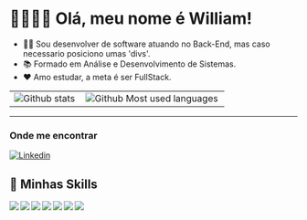 # 💜👨🏽‍💻 Olá, meu nome é <strong>William!</strong>

- 👨‍💻 Sou desenvolver de software atuando no Back-End, mas caso necessario posiciono umas 'divs'.
- 📚 Formado em Análise e Desenvolvimento de Sistemas.
- ❤ Amo estudar, a meta é ser FullStack.

<table>
  <tr>
    <td>
      <img
        align="left"
        src="https://github-readme-stats.vercel.app/api?username=WilliamGBrito&show_icons=true&include_all_commits=true&theme=dark&hide_border=true"
        alt="Github stats"
      />
    </td>
    <td>
      <img
        align="left"
        src="https://github-readme-stats.vercel.app/api/top-langs/?username=WilliamGBrito&layout=compact&theme=dark&hide_border=true"
        alt="Github Most used languages"
      />
    </td>
  </tr>
</table>

<hr>

<h3>Onde me encontrar</h3>

[![Linkedin](https://img.shields.io/badge/-williamgbrito-blue?style=flat-square&logo=Linkedin&logoColor=white&link=LINK-DO-SEU-LINKEDIN)](https://www.linkedin.com/in/williamgbrito/)

## 🚀 Minhas Skills
<img align="left" src="https://img.shields.io/badge/C%23-239120?style=for-the-badge&logo=c-sharp&logoColor=white" />
<img align="left" src="https://img.shields.io/badge/.NET-5C2D91?style=for-the-badge&logo=.net&logoColor=white"/>
<img align="left" src="https://img.shields.io/badge/HTML5-E34F26?style=for-the-badge&logo=html5&logoColor=white"/>
<img align="left" src="https://img.shields.io/badge/CSS3-1572B6?style=for-the-badge&logo=css3&logoColor=white"/>
<img align="left" src="https://img.shields.io/badge/JavaScript-323330?style=for-the-badge&logo=javascript&logoColor=F7DF1E"/>
<img align="left" src="https://img.shields.io/badge/Bootstrap-563D7C?style=for-the-badge&logo=bootstrap&logoColor=white"/>
<img align="left" src="https://img.shields.io/badge/Angular-DD0031?style=for-the-badge&logo=angular&logoColor=white"/>
